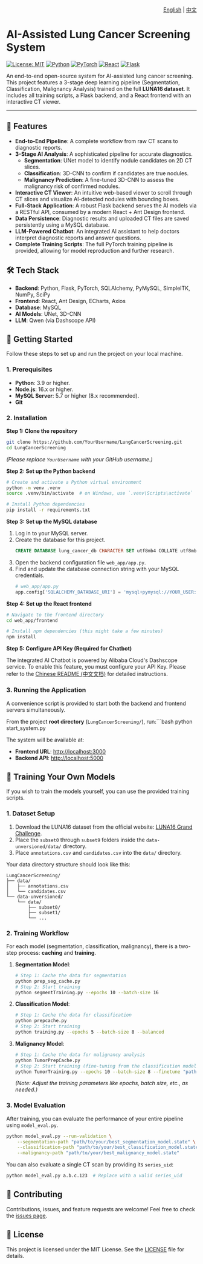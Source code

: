 <div align="right">
  <a href="README.md">English</a> | <a href="README_zh.md">中文</a>
</div>

# AI-Assisted Lung Cancer Screening System

[![License: MIT](https://img.shields.io/badge/License-MIT-yellow.svg)](https://opensource.org/licenses/MIT)
[![Python](https://img.shields.io/badge/Python-3.9+-blue.svg)](https://www.python.org/)
[![PyTorch](https://img.shields.io/badge/PyTorch-1.12+-ee4c2c.svg)](https://pytorch.org/)
[![React](https://img.shields.io/badge/React-18+-61DAFB.svg)](https://reactjs.org/)
[![Flask](https://img.shields.io/badge/Flask-2.2+-000000.svg)](https://flask.palletsprojects.com/)

An end-to-end open-source system for AI-assisted lung cancer screening. This project features a 3-stage deep learning pipeline (Segmentation, Classification, Malignancy Analysis) trained on the full **LUNA16 dataset**. It includes all training scripts, a Flask backend, and a React frontend with an interactive CT viewer.

---

## 🌟 Features

*   **End-to-End Pipeline**: A complete workflow from raw CT scans to diagnostic reports.
*   **3-Stage AI Analysis**: A sophisticated pipeline for accurate diagnostics.
    *   **Segmentation**: UNet model to identify nodule candidates on 2D CT slices.
    *   **Classification**: 3D-CNN to confirm if candidates are true nodules.
    *   **Malignancy Prediction**: A fine-tuned 3D-CNN to assess the malignancy risk of confirmed nodules.
*   **Interactive CT Viewer**: An intuitive web-based viewer to scroll through CT slices and visualize AI-detected nodules with bounding boxes.
*   **Full-Stack Application**: A robust Flask backend serves the AI models via a RESTful API, consumed by a modern React + Ant Design frontend.
*   **Data Persistence**: Diagnostic results and uploaded CT files are saved persistently using a MySQL database.
*   **LLM-Powered Chatbot**: An integrated AI assistant to help doctors interpret diagnostic reports and answer questions.
*   **Complete Training Scripts**: The full PyTorch training pipeline is provided, allowing for model reproduction and further research.


## 🛠️ Tech Stack

*   **Backend**: Python, Flask, PyTorch, SQLAlchemy, PyMySQL, SimpleITK, NumPy, SciPy
*   **Frontend**: React, Ant Design, ECharts, Axios
*   **Database**: MySQL
*   **AI Models**: UNet, 3D-CNN
*   **LLM**: Qwen (via Dashscope API)

## 🚀 Getting Started

Follow these steps to set up and run the project on your local machine.

### 1. Prerequisites

*   **Python**: 3.9 or higher.
*   **Node.js**: 16.x or higher.
*   **MySQL Server**: 5.7 or higher (8.x recommended).
*   **Git**

### 2. Installation

**Step 1: Clone the repository**
```bash
git clone https://github.com/YourUsername/LungCancerScreening.git
cd LungCancerScreening
```
*(Please replace `YourUsername` with your GitHub username.)*

**Step 2: Set up the Python backend**
```bash
# Create and activate a Python virtual environment
python -m venv .venv
source .venv/bin/activate  # on Windows, use `.venv\Scripts\activate`

# Install Python dependencies
pip install -r requirements.txt
```

**Step 3: Set up the MySQL database**
1.  Log in to your MySQL server.
2.  Create the database for this project.
    ```sql
    CREATE DATABASE lung_cancer_db CHARACTER SET utf8mb4 COLLATE utf8mb4_unicode_ci;
    ```
3.  Open the backend configuration file `web_app/app.py`.
4.  Find and update the database connection string with your MySQL credentials.
    ```python
    # web_app/app.py
    app.config['SQLALCHEMY_DATABASE_URI'] = 'mysql+pymysql://YOUR_USER:YOUR_PASSWORD@localhost/lung_cancer_db'
    ```

**Step 4: Set up the React frontend**
```bash
# Navigate to the frontend directory
cd web_app/frontend

# Install npm dependencies (this might take a few minutes)
npm install
```

**Step 5: Configure API Key (Required for Chatbot)**

The integrated AI Chatbot is powered by Alibaba Cloud's Dashscope service. To enable this feature, you must configure your API Key. Please refer to the [Chinese README (中文文档)](README_zh.md#step-5-configure-api-key--%E9%85%8D%E7%BD%AEapi%E5%AF%86%E9%92%A5-required-for-chatbot--%E8%81%8A%E5%A4%A9%E6%9C%BA%E5%99%A8%E4%BA%BA%E5%8A%9F%E8%83%BD%E5%BF%85%E9%9C%80) for detailed instructions.

### 3. Running the Application

A convenience script is provided to start both the backend and frontend servers simultaneously.

From the project **root directory** (`LungCancerScreening/`), run:```bash
python start_system.py

The system will be available at:
*   **Frontend URL**: [http://localhost:3000](http://localhost:3000)
*   **Backend API**: [http://localhost:5000](http://localhost:5000)

## 🧠 Training Your Own Models

If you wish to train the models yourself, you can use the provided training scripts.

### 1. Dataset Setup

1.  Download the LUNA16 dataset from the official website: [LUNA16 Grand Challenge](https://luna16.grand-challenge.org/Download/).
2.  Place the `subset0` through `subset9` folders inside the `data-unversioned/data/` directory.
3.  Place `annotations.csv` and `candidates.csv` into the `data/` directory.

Your data directory structure should look like this:
```
LungCancerScreening/
├── data/
│   ├── annotations.csv
│   └── candidates.csv
└── data-unversioned/
    └── data/
        ├── subset0/
        ├── subset1/
        └── ...
```
### 2. Training Workflow

For each model (segmentation, classification, malignancy), there is a two-step process: **caching** and **training**.

1.  **Segmentation Model**:
    ```bash
    # Step 1: Cache the data for segmentation
    python prep_seg_cache.py
    # Step 2: Start training
    python segmentTraining.py --epochs 10 --batch-size 16
    ```
2.  **Classification Model**:
    ```bash
    # Step 1: Cache the data for classification
    python prepcache.py
    # Step 2: Start training
    python training.py --epochs 5 --batch-size 8 --balanced
    ```
3.  **Malignancy Model**:
    ```bash
    # Step 1: Cache the data for malignancy analysis
    python TumorPrepCache.py
    # Step 2: Start training (fine-tuning from the classification model)
    python TumorTraining.py --epochs 10 --batch-size 8 --finetune "path/to/your/best_classification_model.state"
    ```
    *(Note: Adjust the training parameters like epochs, batch size, etc., as needed.)*

### 3. Model Evaluation

After training, you can evaluate the performance of your entire pipeline using `model_eval.py`.

```bash
python model_eval.py --run-validation \
    --segmentation-path "path/to/your/best_segmentation_model.state" \
    --classification-path "path/to/your/best_classification_model.state" \
    --malignancy-path "path/to/your/best_malignancy_model.state"
```
You can also evaluate a single CT scan by providing its `series_uid`:
```bash
python model_eval.py a.b.c.123  # Replace with a valid series_uid
```

## 🤝 Contributing

Contributions, issues, and feature requests are welcome! Feel free to check the [issues page](https://github.com/YourUsername/LungCancerScreening/issues).

## 📜 License

This project is licensed under the MIT License. See the [LICENSE](LICENSE) file for details.
